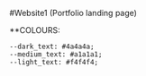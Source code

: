 #Website1 (Portfolio landing page)

**COLOURS:
```
--dark_text: #4a4a4a;
--medium_text: #a1a1a1;
--light_text: #f4f4f4;
```